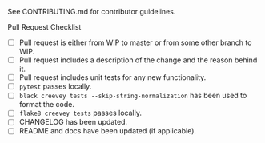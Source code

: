 See CONTRIBUTING.md for contributor guidelines. 

Pull Request Checklist
 - [ ] Pull request is either from WIP to master or from some other branch to WIP.
 - [ ] Pull request includes a description of the change and the reason behind it.
 - [ ] Pull request includes unit tests for any new functionality. 
 - [ ] `pytest` passes locally.
 - [ ] `black creevey tests --skip-string-normalization` has been used to format the code.
 - [ ] `flake8 creevey tests` passes locally.
 - [ ] CHANGELOG has been updated.
 - [ ] README and docs have been updated (if applicable).
